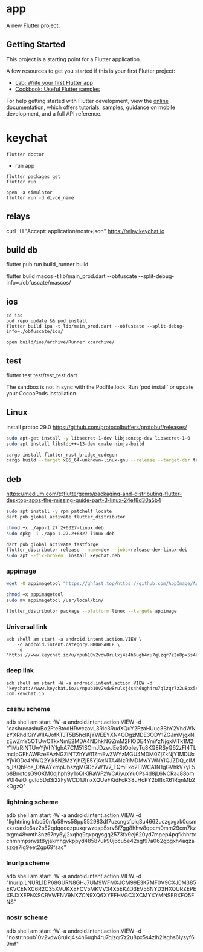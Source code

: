 # app

A new Flutter project.

## Getting Started

This project is a starting point for a Flutter application.

A few resources to get you started if this is your first Flutter project:

- [Lab: Write your first Flutter app](https://docs.flutter.dev/get-started/codelab)
- [Cookbook: Useful Flutter samples](https://docs.flutter.dev/cookbook)

For help getting started with Flutter development, view the
[online documentation](https://docs.flutter.dev/), which offers tutorials,
samples, guidance on mobile development, and a full API reference.

# keychat

```
flutter doctor
```

- run app

```
flutter packages get
flutter run

open -a simulator
flutter run -d divce_name

```

## relays

curl -H "Accept: application/nostr+json" <https://relay.keychat.io>

## build db

flutter pub run build_runner build

flutter build macos -t lib/main_prod.dart --obfuscate --split-debug-info=./obfuscate/mascos/

## ios

```
cd ios
pod repo update && pod install
flutter build ipa -t lib/main_prod.dart --obfuscate --split-debug-info=./obfuscate/ios/

open build/ios/archive/Runner.xcarchive/
```

## test

flutter test test/test_test.dart

The sandbox is not in sync with the Podfile.lock. Run 'pod install' or update your CocoaPods installation.

## Linux

install protoc 29.0
<https://github.com/protocolbuffers/protobuf/releases/>

```sh
sudo apt-get install -y libsecret-1-dev libjsoncpp-dev libsecret-1-0
sudo apt install libstdc++-13-dev cmake ninja-build

cargo install flutter_rust_bridge_codegen
cargo build --target x86_64-unknown-linux-gnu --release --target-dir target
```

## deb

<https://medium.com/@fluttergems/packaging-and-distributing-flutter-desktop-apps-the-missing-guide-part-3-linux-24ef8d30a5b4>

```sh
sudo apt install -y rpm patchelf locate
dart pub global activate flutter_distributor

chmod +x ./app-1.27.2+6327-linux.deb
sudo dpkg -i ./app-1.27.2+6327-linux.deb
```

```sh
dart pub global activate fastforge
flutter_distributor release --name=dev --jobs=release-dev-linux-deb
sudo apt --fix-broken  install keychat.deb
```

### appimage

```sh
wget -O appimagetool "https://ghfast.top/https://github.com/AppImage/AppImageKit/releases/download/continuous/appimagetool-x86_64.AppImage"

chmod +x appimagetool 
sudo mv appimagetool /usr/local/bin/

flutter_distributor package --platform linux --targets appimage
```

### Universal link

```
adb shell am start -a android.intent.action.VIEW \
    -c android.intent.category.BROWSABLE \
    -d "https://www.keychat.io/u/npub10v2vdw8rulxj4s4h6ugh4ru7qlzqr7z2u8px5s4zlh2lsghs6lysyf69mf"
```

### deep link
```
adb shell am start -W -a android.intent.action.VIEW -d "keychat://www.keychat.io/u/npub10v2vdw8rulxj4s4h6ugh4ru7qlzqr7z2u8px5s4zlh2lsghs6lysyf69mf" com.keychat.io
```

### cashu scheme
adb shell am start -W -a android.intent.action.VIEW -d "cashu:cashuBo2FteBtodHRwczovL3Rlc3RudXQuY2FzaHUuc3BhY2VhdWNzYXRhdIGiYWlIAJofKTJT5B5hcIKjYWEEYXN4QDgzMDE3ODY1ZGJmMjgxNzEwZmY5OTUwOTkxNmE2MDA4NDhkNGZmM2FlODE4YmYzNjgxMTk1M2Y1MzRiNTUwYjVhY1ghA7CM51SOmJDzwJEeStQoIeyTq8KG8RSyG62zFI4TLmclpGFhAWFzeEAzNGZiNTZhYWI1ZmEwZWYzMGU4MDM0ZjZkNjY1MDUxYjViODc4NWQ2Yjk5N2MzYjhiZjE5YjAxNTA4NzRiMDMwYWNYIQJZDQ_cIMo_lKQbPoe_OfAAYxmpUbszgMGDc7W1V7_EQmFko2FlWCA1N1gGVhkV7yL5o8BnqtosG9OKM0djhph9y1oQIKlRaWFzWCAiyuxYu0Ps4d8jL6NCRaJ88omV0I4eiO_gcId5Dd3i22FyWCD1JfnxXQUeFKidFcR38uHcPY2blflxX61RqnMb2kDgzQ"

### lightning scheme
adb shell am start -W -a android.intent.action.VIEW -d "lightning:lnbc50n1p58ws58pp552983df7uzcngsfplq3u4662uczgxgxk0qsmxxzcardc6az2s52qdqqcqzpuxqrwzqsp5srv8f7gg8hhw8qpcm0mm29cm7kztxgm48vmth3nz67ny6yj2xqhq9qxpqysgq2573fx9ej620yd7mpep4pqfkhhrtxchmnmpsnvzt8yjakmhgvkppyd48587uk90j6cu5e42sgt97a062gpgxh4aqzaszqe7lg9eet2gp69fsac"

### lnurlp scheme
adb shell am start -W -a android.intent.action.VIEW -d "lnurlp:LNURL1DP68GURN8GHJ7UM9WFMXJCM99E3K7MF0V9CXJ0M385EKVCENXC6R2C35XVUKXEFCV5MKVV34X5EKZD3EV56NYD3HXQURZEPEXEJXXEPNXSCRVWFNV9NXZCN9XQ6XYEFHVGCXXCMYXYMNSERXFQ5FNS"

### nostr scheme
adb shell am start -W -a android.intent.action.VIEW -d "nostr:npub10v2vdw8rulxj4s4h6ugh4ru7qlzqr7z2u8px5s4zlh2lsghs6lysyf69mf"





